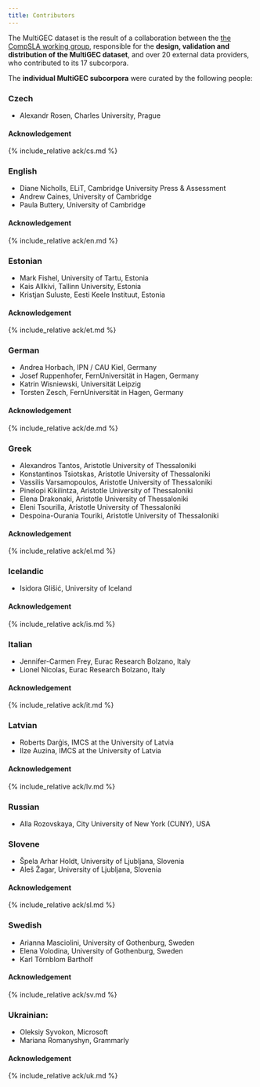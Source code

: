 ```yaml
---
title: Contributors
---
```


The MultiGEC dataset is the result of a collaboration between the [the CompSLA working group](https://spraakbanken.gu.se/compsla), responsible for the __design, validation and distribution of the MultiGEC dataset__, and over 20 external data providers, who contributed to its 17 subcorpora. 

The __individual MultiGEC subcorpora__ were curated by the following people:

### Czech
- Alexandr Rosen, Charles University, Prague

#### Acknowledgement
{% include_relative ack/cs.md %}

### English
- Diane Nicholls, ELiT, Cambridge University Press & Assessment
- Andrew Caines, University of Cambridge
- Paula Buttery, University of Cambridge

#### Acknowledgement
{% include_relative ack/en.md %}

### Estonian 
- Mark Fishel, University of Tartu, Estonia
- Kais Allkivi, Tallinn University, Estonia
- Kristjan Suluste, Eesti Keele Instituut, Estonia 

#### Acknowledgement
{% include_relative ack/et.md %}

### German 
- Andrea Horbach, IPN / CAU Kiel, Germany
- Josef Ruppenhofer, FernUniversität in Hagen, Germany
- Katrin Wisniewski, Universität Leipzig
- Torsten Zesch, FernUniversität in Hagen, Germany

#### Acknowledgement
{% include_relative ack/de.md %}

### Greek
- Alexandros Tantos, Aristotle University of Thessaloniki
- Konstantinos Tsiotskas, Aristotle University of Thessaloniki
- Vassilis Varsamopoulos, Aristotle University of Thessaloniki
- Pinelopi Kikilintza, Aristotle University of Thessaloniki
- Elena Drakonaki, Aristotle University of Thessaloniki
- Eleni Tsourilla,  Aristotle University of Thessaloniki
- Despoina-Ourania Touriki, Aristotle University of Thessaloniki 

#### Acknowledgement
{% include_relative ack/el.md %}

### Icelandic
- Isidora Glišić, University of Iceland

#### Acknowledgement
{% include_relative ack/is.md %}

### Italian
- Jennifer-Carmen Frey, Eurac Research Bolzano, Italy
- Lionel Nicolas, Eurac Research Bolzano, Italy

#### Acknowledgement
{% include_relative ack/it.md %}

### Latvian 
- Roberts Darģis, IMCS at the University of Latvia
- Ilze Auzina, IMCS at the University of Latvia

#### Acknowledgement
{% include_relative ack/lv.md %}

### Russian
- Alla Rozovskaya, City University of New York (CUNY), USA

### Slovene
- Špela Arhar Holdt, University of Ljubljana, Slovenia
- Aleš Žagar, University of Ljubljana, Slovenia

#### Acknowledgement
{% include_relative ack/sl.md %}

### Swedish
- Arianna Masciolini, University of Gothenburg, Sweden
- Elena Volodina, University of Gothenburg, Sweden
- Karl Törnblom Bartholf

#### Acknowledgement
{% include_relative ack/sv.md %}

### Ukrainian:
- Oleksiy Syvokon, Microsoft
- Mariana Romanyshyn, Grammarly

#### Acknowledgement
{% include_relative ack/uk.md %}
